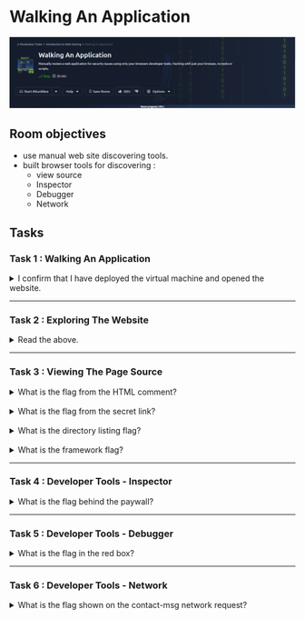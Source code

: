 # Walking An Application

![banner](imgs/Walking%20An%20Application/roomBanner.png)

## Room objectives

- use manual web site discovering tools.
- built browser tools for discovering :
  - view source
  - Inspector
  - Debugger
  - Network

## Tasks

### Task 1 : Walking An Application

<details>
<summary>
I confirm that I have deployed the virtual machine and opened the website.
</summary>

```
No answer needed
```

</details>

---

### Task 2 : Exploring The Website

<details>
<summary>
Read the above.
</summary>

```
No answer needed
```

</details>

---

### Task 3 : Viewing The Page Source

<details>
<summary>
What is the flag from the HTML comment?
</summary>

`just after open page source you will find commented page with the flag`

![T3_1_1](imgs/Walking%20An%20Application/Task3_1_1.png)

<br>

![T3_1_2](imgs/Walking%20An%20Application/Task3_1_2.png)

```
THM{HTML_COMMENTS_ARE_DANGEROUS}
```

</details>

<br>

<details>
<summary>
What is the flag from the secret link?
</summary>

![T3_2_1](imgs/Walking%20An%20Application/Task3_2_1.png)

<br>

![T3_2_2](imgs/Walking%20An%20Application/Task3_2_2.png)

```
THM{NOT_A_SECRET_ANYMORE}
```

</details>

<br>

<details>
<summary>
What is the directory listing flag?
</summary>

`open page sources`

![T3_3_1](imgs/Walking%20An%20Application/Task3_3_1.png)

<br>

![T3_3_2](imgs/Walking%20An%20Application/Task3_3_2.png)

<br>

![T3_3_3](imgs/Walking%20An%20Application/Task3_3_3.png)

```
THM{INVALID_DIRECTORY_PERMISSIONS}
```

</details>

<br>

<details>
<summary>
What is the framework flag?
</summary>

![T3_4_1](imgs/Walking%20An%20Application/Task3_4_1.png)

<br>

![T3_4_2](imgs/Walking%20An%20Application/Task3_4_2.png)

<br>

![T3_4_3](imgs/Walking%20An%20Application/Task3_4_3.png)

<br>

![T3_4_4](imgs/Walking%20An%20Application/Task3_4_4.png)

```
THM{KEEP_YOUR_SOFTWARE_UPDATED}
```

</details>

---

### Task 4 : Developer Tools - Inspector

<details>
<summary>
What is the flag behind the paywall?
</summary>

`open Inspector and choose the selecting element tool and select element you want to edit and edit its css properties or delete it from page code`

![T4_1_1](imgs/Walking%20An%20Application/Task4_1_1.png)

<br>

![T4_1_2](imgs/Walking%20An%20Application/Task4_1_2.png)

<br>

![T4_1_3](imgs/Walking%20An%20Application/Task4_1_3.png)

<br>

![T4_1_4](imgs/Walking%20An%20Application/Task4_1_4.png)

```
THM{NOT_SO_HIDDEN}
```

</details>

---

### Task 5 : Developer Tools - Debugger

<details>
<summary>
What is the flag in the red box?
</summary>

`open contact page then sources and make break point in remove flag`

![T5_1_1](imgs/Walking%20An%20Application/Task5_1_1.png)

<br>

![T5_1_2](imgs/Walking%20An%20Application/Task5_1_2.png)

<br>

```
THM{CATCH_ME_IF_YOU_CAN}
```

</details>

---

### Task 6 : Developer Tools - Network

<details>
<summary>
What is the flag shown on the contact-msg network request?
</summary>

`open contact page then network and write any message we got required request with flag as shown in 1st img but it wrong after more search in tap we got right flag`

![T6_1_1](imgs/Walking%20An%20Application/Task6_1_1.png)

<br>

![T6_1_2](imgs/Walking%20An%20Application/Task6_1_2.png)

<br>

```
THM{GOT_AJAX_FLAG}
```

</details>
